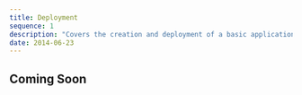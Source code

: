 ```yaml
---
title: Deployment
sequence: 1
description: "Covers the creation and deployment of a basic application"
date: 2014-06-23
---
```

## Coming Soon
